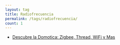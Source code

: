 ```yaml
---
layout: tag
title: Radiofrecuencia
permalink: /tags/radiofrecuencia/
count: 1
---
```


- [Descubre la Domotica: Zigbee, Thread, WiFi y Mas](https://www.danielmartingonzalez.com/es/introduccion-protocolos-fisico-red/)
